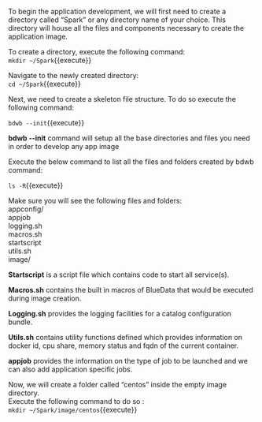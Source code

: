 To begin the application development, we will first need to create a directory called “Spark” or any directory name of your choice. This directory will house all the files and components necessary to create the application image. <br>

To create a directory, execute the following command:<br>
`mkdir ~/Spark`{{execute}}<br>

Navigate to the newly created directory:<br>
`cd ~/Spark`{{execute}}<br>

Next, we need to create a skeleton file structure. To do so execute the following command:

`bdwb --init`{{execute}}

 <b>bdwb --init</b> command will setup all the base directories and files you need in order to develop any app image
 
 Execute the below command to list all the files and folders created by bdwb command:

`ls -R`{{execute}}

Make sure you will see the following files and folders:
<br>appconfig/ <br>
appjob  <br>
logging.sh  <br>
macros.sh  <br>
startscript  <br>
utils.sh<br>
image/

<b>Startscript</b>  is a script file which contains code to start all service(s).

<b>Macros.sh</b> contains the built in macros of BlueData that would be executed during image creation.

<b>Logging.sh</b> provides the logging facilities for a catalog configuration bundle. 

<b>Utils.sh</b> contains utility functions defined which provides information on docker id, cpu share, memory status and fqdn of the current container.

<b>appjob</b> provides the information on the type of job to be launched and we can also add application specific jobs.

Now, we will create a folder called “centos” inside the empty image directory.
<br>Execute the following command to do so :
<br>`mkdir ~/Spark/image/centos`{{execute}}

